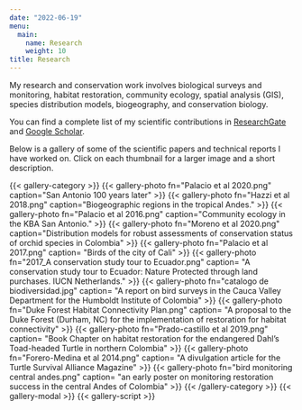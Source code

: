 ```yaml
---
date: "2022-06-19"
menu:
  main:
    name: Research
    weight: 10
title: Research
---
```


My research and conservation work involves biological surveys and monitoring, habitat restoration, community ecology, spatial analysis (GIS), species distribution models, biogeography, and conservation biology.

You can find a complete list of my scientific contributions in [ResearchGate](https://www.researchgate.net/profile/Ruben_Dario_Palacio) and [Google Scholar](https://scholar.google.com/citations?user=jRGXJK4AAAAJ&hl=en).

Below is a gallery of some of the scientific papers and technical reports I have worked on. Click on each thumbnail for a larger image and a short description.  

{{< gallery-category >}}
    {{< gallery-photo fn="Palacio et al 2020.png" caption="San Antonio 100 years later" >}}
    {{< gallery-photo fn="Hazzi et al 2018.png" caption="Biogeographic regions in the tropical Andes." >}}
    {{< gallery-photo fn="Palacio et al 2016.png" caption="Community ecology in the KBA San Antonio." >}}
    {{< gallery-photo fn="Moreno et al 2020.png" caption="Distribution models for robust assessments of conservation status of orchid species in Colombia" >}}
    {{< gallery-photo fn="Palacio et al 2017.png" caption= "Birds of the city of Cali" >}}
    {{< gallery-photo fn="2017_A conservation study tour to Ecuador.png" caption= "A conservation study tour to Ecuador: Nature Protected through land purchases. IUCN Netherlands." >}}
    {{< gallery-photo fn="catalogo de biodiversidad.jpg" caption= "A report on bird surveys in the Cauca Valley Department for the Humboldt Institute of Colombia" >}}
    {{< gallery-photo fn="Duke Forest Habitat Connectivity Plan.png" caption= "A proposal to the Duke Forest (Durham, NC) for the implementation of restoration for habitat connectivity" >}} 
    {{< gallery-photo fn="Prado-castillo et al 2019.png" caption= "Book Chapter on habitat restoration for the endangered Dahl’s Toad-headed Turtle in northern Colombia" >}}
    {{< gallery-photo fn="Forero-Medina et al 2014.png" caption= "A divulgation article for the Turtle Survival Alliance Magazine" >}}
    {{< gallery-photo fn="bird monitoring central andes.png" caption= "an early poster on monitoring restoration success in the central Andes of Colombia" >}} 
{{< /gallery-category >}} 
{{< gallery-modal >}}
{{< gallery-script >}}